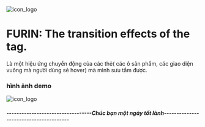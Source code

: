 ![icon_logo](https://dim.mcusercontent.com/cs/83e448ffef2b662c110cebf77/images/4040f7dc-d924-76d6-700c-5cb1664c61bd.jpg?w=564&dpr=2)

# FURIN: The transition effects of the tag.

Là một hiệu ứng chuyển động của các thẻ( các ô sản phẩm, các giao diện vuông mà người dùng sẻ hover) mà mình sưu tầm được.
### hình ảnh demo
![icon_logo](https://mcusercontent.com/83e448ffef2b662c110cebf77/images/4cd41ed1-3596-7929-445c-047181bc09d1.png)

##### ----------------------------------Chúc bạn một ngày tốt lành---------------------------------------
